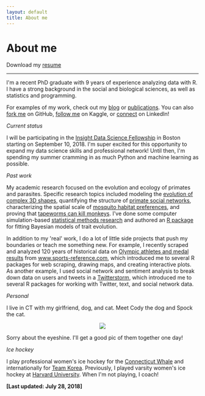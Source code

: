 ```yaml
---
layout: default
title: About me
---
```


<p><h1>About me</h1></p>

Download my [resume](https://rgriff23.github.io/assets/pdfs/Randi_Griffin_resume.pdf)

___

I'm a recent PhD graduate with 9 years of experience analyzing data with R. I have a strong background in the social and biological sciences, as well as statistics and programming. 

For examples of my work, check out my [blog](https://rgriff23.github.io/blog.html) or [publications](https://rgriff23.github.io/blog.html). You can also [fork me](https://github.com/rgriff23) on GitHub, [follow me](https://www.kaggle.com/heesoo37) on Kaggle, or [connect](https://www.linkedin.com/in/randigriffin) on LinkedIn!

*Current status*

I will be participating in the [Insight Data Science Fellowship](https://www.insightdatascience.com/) in Boston starting on September 10, 2018. I'm super excited for this opportunity to expand my data science skills and professional network! Until then, I'm spending my summer cramming in as much Python and machine learning as possible.

*Past work*

My academic research focused on the evolution and ecology of primates and parasites. Specific research topics included modeling the [evolution of complex 3D shapes](https://rgriff23.github.io/2017/11/10/plotting-shape-changes-geomorph.html), quantifying the structure of [primate social networks](https://rgriff23.github.io/2017/04/26/primate-social-networks-in-igraph.html), characterizing the spatial scale of [mosquito habitat preferences](https://rgriff23.github.io/2017/05/23/mosquito-community-ecology-in-vegan.html), and proving that [tapeworms can kill monkeys](https://rgriff23.github.io/projects/gelada). I've done some computer simulation-based [statistical methods research](https://rgriff23.github.io/projects/pcm) and authored an [R package](https://rgriff23.github.io/projects/btw) for fitting Bayesian models of trait evolution. 

In addition to my 'real' work, I do a lot of little side projects that push my boundaries or teach me something new. For example, I recently scraped and analyzed 120 years of historical data on [Olympic athletes and medal results](https://rgriff23.github.io/2018/05/27/olympic-history-1-web-scraping.html) from www.sports-reference.com, which introduced me to several R packages for web scraping, drawing maps, and creating interactive plots. As another example, I used social network and sentiment analysis to break down data on users and tweets in a [Twitterstorm](https://rgriff23.github.io/2017/06/29/Katie-Hinde-Twitterstorm.html), which introduced me to several R packages for working with Twitter, text, and social network data.

*Personal*

I live in CT with my girlfriend, dog, and cat. Meet Cody the dog and Spock the cat.

<p align="center">
  <img src="https://i.imgur.com/EwNGdMe.jpg">
</p>

Sorry about the eyeshine. I'll get a good pic of them together one day!

*Ice hockey*

I play professional women's ice hockey for the [Connecticut Whale](https://www.theicegarden.com/2018/7/10/17553146/connecticut-whale-sign-randi-griffin-sarah-hughson-re-sign-hanna-beattie-team-korea-free-agency) and internationally for [Team Korea](https://today.duke.edu/2018/03/duke-olympian-will-soon-defend-her-phd). Previously, I played varsity women's ice hockey at [Harvard University](https://www.thecrimson.com/article/2018/2/1/randi-griffin-15q/). When I'm not playing, I coach!

**[Last updated: July 28, 2018]**